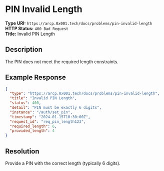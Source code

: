 # PIN Invalid Length

**Type URI:** `https://arcp.0x001.tech/docs/problems/pin-invalid-length`  
**HTTP Status:** `400 Bad Request`  
**Title:** Invalid PIN Length

## Description

The PIN does not meet the required length constraints.

## Example Response

```json
{
  "type": "https://arcp.0x001.tech/docs/problems/pin-invalid-length",
  "title": "Invalid PIN Length",
  "status": 400,
  "detail": "PIN must be exactly 6 digits",
  "instance": "/auth/set_pin",
  "timestamp": "2024-01-15T10:30:00Z",
  "request_id": "req_pin_length123",
  "required_length": 6,
  "provided_length": 4
}
```

## Resolution

Provide a PIN with the correct length (typically 6 digits).